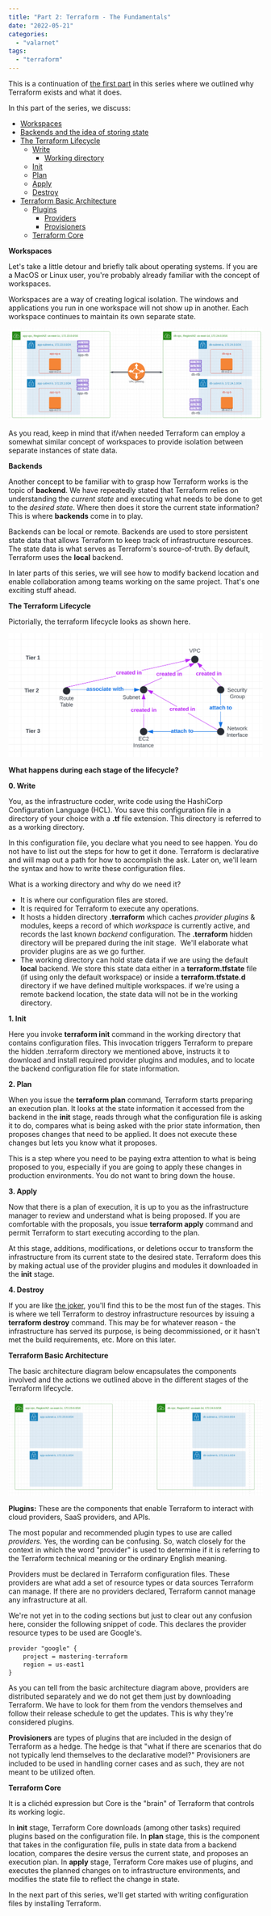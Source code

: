 ```yaml
---
title: "Part 2: Terraform - The Fundamentals"
date: "2022-05-21"
categories: 
  - "valarnet"
tags: 
  - "terraform"
---
```


This is a continuation of [the first part](/posts/getting-started-with-terraform-background/) in this series where we outlined why Terraform exists and what it does.

In this part of the series, we discuss:

- [Workspaces](#Workspaces)
- [Backends and the idea of storing state](#Backends)
- [The Terraform Lifecycle](#Terraform-Lifecycle)
    - [Write](#Write)
        - [Working directory](#Working-Directory)
    - [Init](#Init)
    - [Plan](#Plan)
    - [Apply](#Apply)
    - [Destroy](#Destroy)
- [Terraform Basic Architecture](#Terraform-Architecture)
    - [Plugins](#Plugins)
        - [Providers](#Providers)
        - [Provisioners](#Provisioners)
    - [Terraform Core](#Terraform-Core)

**Workspaces**

Let's take a little detour and briefly talk about operating systems. If you are a MacOS or Linux user, you're probably already familiar with the concept of workspaces.

Workspaces are a way of creating logical isolation. The windows and applications you run in one workspace will not show up in another. Each workspace continues to maintain its own separate state.

![](/static/img/image.png?w=1012)

As you read, keep in mind that if/when needed Terraform can employ a somewhat similar concept of workspaces to provide isolation between separate instances of state data.

**Backends**

Another concept to be familiar with to grasp how Terraform works is the topic of **backend**. We have repeatedly stated that Terraform relies on understanding the _current state_ and executing what needs to be done to get to the _desired state_. Where then does it store the current state information? This is where **backends** come in to play.

Backends can be local or remote. Backends are used to store persistent state data that allows Terraform to keep track of infrastructure resources. The state data is what serves as Terraform's source-of-truth. By default, Terraform uses the **local** backend.

In later parts of this series, we will see how to modify backend location and enable collaboration among teams working on the same project. That's one exciting stuff ahead.

**The Terraform Lifecycle**

Pictorially, the terraform lifecycle looks as shown here.

![](/static/img/image-1.png?w=1024)

**What happens during each stage of the lifecycle?**

**0\. Write**

You, as the infrastructure coder, write code using the HashiCorp Configuration Language (HCL). You save this configuration file in a directory of your choice with a **.tf** file extension. This directory is referred to as a working directory.

In this configuration file, you declare what you need to see happen. You do not have to list out the steps for how to get it done. Terraform is declarative and will map out a path for how to accomplish the ask. Later on, we'll learn the syntax and how to write these configuration files.

What is a working directory and why do we need it?

- It is where our configuration files are stored.
- It is required for Terraform to execute any operations.
- It hosts a hidden directory **.terraform** which caches _provider plugins_ & modules, keeps a record of which _workspace_ is currently active, and records the last known _backend_ configuration. The **.terraform** hidden directory will be prepared during the init stage.  We'll elaborate what provider plugins are as we go further.
- The working directory can hold state data if we are using the default **local** backend. We store this state data either in a **terraform.tfstate** file (if using only the default workspace) or inside a **terraform.tfstate.d** directory if we have defined multiple workspaces. if we're using a remote backend location, the state data will not be in the working directory.

**1\. Init**

Here you invoke **terraform init** command in the working directory that contains configuration files. This invocation triggers Terraform to prepare the hidden .terraform directory we mentioned above, instructs it to download and install required provider plugins and modules, and to locate the backend configuration file for state information.

**2\. Plan**

When you issue the **terraform plan** command, Terraform starts preparing an execution plan. It looks at the state information it accessed from the backend in the **init** stage, reads through what the configuration file is asking it to do, compares what is being asked with the prior state information, then proposes changes that need to be applied. It does not execute these changes but lets you know what it proposes.

This is a step where you need to be paying extra attention to what is being proposed to you, especially if you are going to apply these changes in production environments. You do not want to bring down the house.

**3\. Apply**

Now that there is a plan of execution, it is up to you as the infrastructure manager to review and understand what is being proposed. If you are comfortable with the proposals, you issue **terraform apply** command and permit Terraform to start executing according to the plan.

At this stage, additions, modifications, or deletions occur to transform the infrastructure from its current state to the desired state. Terraform does this by making actual use of the provider plugins and modules it downloaded in the **init** stage.

**4\. Destroy**

If you are like [the joker](https://www.youtube.com/watch?v=wbbz9ccZks8), you'll find this to be the most fun of the stages. This is where we tell Terraform to destroy infrastructure resources by issuing a **terraform destroy** command. This may be for whatever reason - the infrastructure has served its purpose, is being decommissioned, or it hasn't met the build requirements, etc. More on this later.

**Terraform Basic Architecture**

The basic architecture diagram below encapsulates the components involved and the actions we outlined above in the different stages of the Terraform lifecycle.

![](/static/img/image-2.png?w=1024)

**Plugins:** These are the components that enable Terraform to interact with cloud providers, SaaS providers, and APIs.

The most popular and recommended plugin types to use are called _providers_. Yes, the wording can be confusing. So, watch closely for the context in which the word "provider" is used to determine if it is referring to the Terraform technical meaning or the ordinary English meaning. 

Providers must be declared in Terraform configuration files. These providers are what add a set of resource types or data sources Terraform can manage. If there are no providers declared, Terraform cannot manage any infrastructure at all.

We're not yet in to the coding sections but just to clear out any confusion here, consider the following snippet of code. This declares the provider resource types to be used are Google's.
```hcl
provider "google" {
    project = mastering-terraform
    region = us-east1
}
```
As you can tell from the basic architecture diagram above, providers are distributed separately and we do not get them just by downloading Terraform. We have to look for them from the vendors themselves and follow their release schedule to get the updates. This is why they're considered plugins.

**Provisioners** are types of plugins that are included in the design of Terraform as a hedge. The hedge is that "what if there are scenarios that do not typically lend themselves to the declarative model?" Provisioners are included to be used in handling corner cases and as such, they are not meant to be utilized often.

**Terraform Core**

It is a clichéd expression but Core is the "brain" of Terraform that controls its working logic.

In **init** stage, Terraform Core downloads (among other tasks) required plugins based on the configuration file. In **plan** stage, this is the component that takes in the configuration file, pulls in state data from a backend location, compares the desire versus the current state, and proposes an execution plan. In **apply** stage, Terraform Core makes use of plugins, and executes the planned changes on to infrastructure environments, and modifies the state file to reflect the change in state.

In the next part of this series, we'll get started with writing configuration files by installing Terraform.
